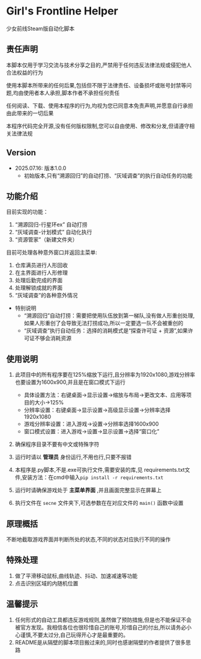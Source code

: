 # Girl's Frontline Helper      
少女前线Steam版自动化脚本

## 责任声明
本脚本仅用于学习交流与技术分享之目的,严禁用于任何违反法律法规或侵犯他人合法权益的行为

使用本脚本所带来的任何后果,包括但不限于法律责任、设备损坏或账号封禁等问题,均由使用者本人承担,脚本作者不承担任何责任

任何阅读、下载、使用本程序的行为,均视为您已同意本免责声明,并愿意自行承担由此带来的一切后果

本程序代码完全开源,没有任何版权限制,您可以自由使用、修改和分发,但请遵守相关法律法规

## Version
- 2025.07.16: 版本1.0.0
  - 初始版本,只有“溯源回归”的自动打捞、“灰域调查”的执行自动任务的功能

## 功能介绍
目前实现的功能：
1. “溯源回归-行星环ex” 自动打捞
2. “灰域调查-计划模式” 自动化执行
3. “资源管家”（新建文件夹）

目前可处理各种意外窗口并返回主菜单:
1. 仓库满员进行人形回收
2. 在主界面进行人形修理
3. 处理后勤完成的界面
4. 处理解锁成就的界面
5. “灰域调查”的各种意外情况

- 特别说明
  - “溯源回归”自动打捞：需要把使用队伍放到第一梯队,没有做人形重创处理,如果人形重创了会导致无法打捞成功,所以一定要选一队不会被重创的
  - “灰域调查”执行自动任务：选择的消耗模式是“探查许可证 + 资源”,如果许可证不够会消耗资源


## 使用说明
1. 此项目中的所有程序要在125%缩放下运行,且分辨率为1920x1080,游戏分辨率也要设置为1600x900,并且是在窗口模式下运行
   - 具体设置方法：右键桌面->显示设置->缩放与布局->更改文本、应用等项目的大小->125%
   - 分辨率设置：右键桌面->显示设置->高级显示设置->分辨率选择1920x1080
   - 游戏分辨率设置：进入游戏->设置->分辨率选择1600x900
   - 窗口模式设置：进入游戏->设置->显示设置->选择“窗口化”

2. 确保程序目录不要有中文或特殊字符
3. 运行时请以 **管理员** 身份运行,不用也行,只要不报错
4. 本程序是.py脚本,不是.exe可执行文件,需要安装的库,见 requirements.txt文件,安装方法：在cmd中输入`pip install -r requirements.txt`
5. 运行时请确保游戏处于 **主菜单界面** ,并且画面完整显示在屏幕上
6. 执行文件在 `secne` 文件夹下,可选参数在在对应文件的 `main()` 函数中设置

## 原理概括
不断地截取游戏界面并判断所处的状态,不同的状态对应执行不同的操作

## 特殊处理
1. 做了平滑移动鼠标,曲线轨迹、抖动、加速减速等功能
2. 点击识别区域的内随机位置

## 温馨提示
1. 任何形式的自动工具都违反游戏规则,虽然做了预防措施,但是也不能保证不会被官方发现。我相信各位也很珍惜自己的账号,珍惜自己的付出,所以请务必小心谨慎,不要太过分,自己玩得开心才是最重要的。
2. README是从隔壁的脚本项目搬过来的,同时也感谢隔壁的作者提供了很多思路

